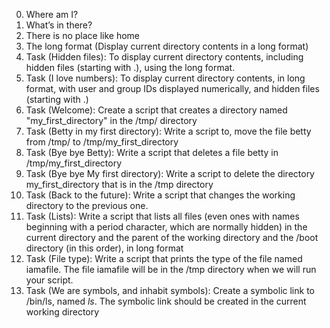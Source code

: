 0. Where am I?
1. What’s in there?
2. There is no place like home
3. The long format (Display current directory contents in a long format)
4. Task (Hidden files): To display current directory contents, including hidden files (starting with .), using the long format.
5. Task (I love numbers): To display current directory contents, in long format, with user and group IDs displayed numerically, and hidden files (starting with .)
6. Task (Welcome): Create a script that creates a directory named "my_first_directory" in the /tmp/ directory
7. Task (Betty in my first directory): Write a script to, move the file betty from /tmp/ to /tmp/my_first_directory
8. Task (Bye bye Betty): Write a script that deletes a file betty in /tmp/my_first_directory
9. Task (Bye bye My first directory): Write a script to delete the directory my_first_directory that is in the /tmp directory
10. Task (Back to the future): Write a script that changes the working directory to the previous one.
11. Task (Lists): Write a script that lists all files (even ones with names beginning with a period character, which are normally hidden) in the current directory and the parent of the working directory and the /boot directory (in this order), in long format
12. Task (File type): Write a script that prints the type of the file named iamafile. The file iamafile will be in the /tmp directory when we will run your script.
13. Task (We are symbols, and inhabit symbols): Create a symbolic link to /bin/ls, named _ls_. The symbolic link should be created in the current working directory
